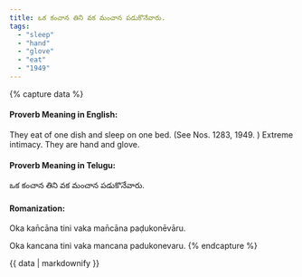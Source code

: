 ```yaml
---
title: ఒక కంచాన తిని వక మంచాన పడుకొనేవారు.
tags:
  - "sleep"
  - "hand"
  - "glove"
  - "eat"
  - "1949"
---
```


{% capture data %}
#### Proverb Meaning in English:
They eat of one dish and sleep on one bed.
(See Nos. 1283, 1949. )
Extreme intimacy.
They are hand and glove.

#### Proverb Meaning in Telugu:
ఒక కంచాన తిని వక మంచాన పడుకొనేవారు.

#### Romanization:
Oka kan̄cāna tini vaka man̄cāna paḍukonēvāru.

Oka kancana tini vaka mancana padukonevaru.
{% endcapture %}

{{ data | markdownify }}

